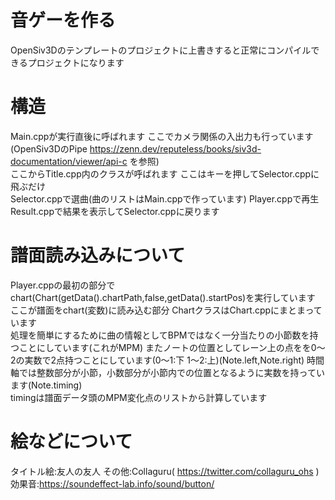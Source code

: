 # 音ゲーを作る #
OpenSiv3Dのテンプレートのプロジェクトに上書きすると正常にコンパイルできるプロジェクトになります

# 構造 #
Main.cppが実行直後に呼ばれます ここでカメラ関係の入出力も行っています(OpenSiv3DのPipe https://zenn.dev/reputeless/books/siv3d-documentation/viewer/api-c を参照)<br>
ここからTitle.cpp内のクラスが呼ばれます ここはキーを押してSelector.cppに飛ぶだけ<br>
Selector.cppで選曲(曲のリストはMain.cppで作っています)
Player.cppで再生
Result.cppで結果を表示してSelector.cppに戻ります

# 譜面読み込みについて #
Player.cppの最初の部分でchart(Chart(getData().chartPath,false,getData().startPos)を実行しています ここが譜面をchart(変数)に読み込む部分 ChartクラスはChart.cppにまとまっています<br>
処理を簡単にするために曲の情報としてBPMではなく一分当たりの小節数を持つことにしています(これがMPM) またノートの位置としてレーン上の点をを0～2の実数で2点持つことにしています(0～1:下 1～2:上)(Note.left,Note.right) 時間軸では整数部分が小節，小数部分が小節内での位置となるように実数を持っています(Note.timing)<br>
timingは譜面データ頭のMPM変化点のリストから計算しています

# 絵などについて #
タイトル絵:友人の友人
その他:Collaguru( https://twitter.com/collaguru_ohs )
効果音:https://soundeffect-lab.info/sound/button/